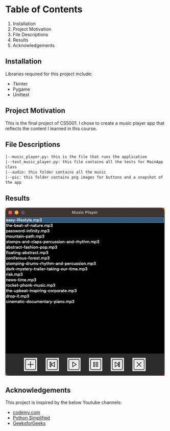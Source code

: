 # Table of Contents
1. Installation
2. Project Motivation
3. File Descriptions
4. Results
5. Acknowledgements

## Installation
Libraries required for this project include:
- Tkinter
- Pygame
- Unittest

## Project Motivation
This is the final project of CS5001. I chose to create a music player app 
that reflects the content I learned in this course.

## File Descriptions
```
|--music_player.py: this is the file that runs the application
|--test_music_player.py: this file contains all the tests for MainApp class
|--audio: this folder contains all the music
|--pic: this folder contains png images for buttons and a snapshot of the app
```
## Results
![alt text](https://github.com/anqi-guo/music_player/blob/main/pic/music_player.png?raw=true)

## Acknowledgements
This project is inspired by the below Youtube channels:
- [codemy.com](https://www.youtube.com/@Codemycom)
- [Python Simplified](https://www.youtube.com/@PythonSimplified)
- [GeeksforGeeks](https://www.youtube.com/@GeeksforGeeksVideos)